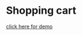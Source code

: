 # Shopping cart

[click here for demo](https://shopping-cart-lvzxd2ipj-wtricks-projects.vercel.app/)